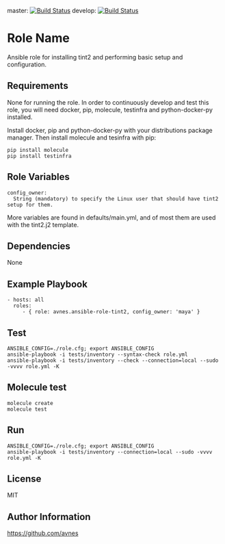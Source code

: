 master: [![Build Status](https://travis-ci.org/avnes/ansible-role-tint2.png?branch=master)](https://travis-ci.org/avnes/ansible-role-tint2) develop: [![Build Status](https://travis-ci.org/avnes/ansible-role-tint2.png?branch=develop)](https://travis-ci.org/avnes/ansible-role-tint2)

# Role Name

Ansible role for installing tint2 and performing basic setup and configuration.

## Requirements

None for running the role. In order to continuously develop and test this role, you will need docker, pip, molecule, testinfra and python-docker-py installed.

Install docker, pip and python-docker-py with your distributions package manager. Then install molecule and tesinfra with pip:

```
pip install molecule
pip install testinfra
```

## Role Variables

```
config_owner:
  String (mandatory) to specify the Linux user that should have tint2 setup for them.
```

More variables are found in defaults/main.yml, and of most them are used with the tint2.j2 template.

## Dependencies

None

## Example Playbook

```
- hosts: all
  roles:
     - { role: avnes.ansible-role-tint2, config_owner: 'maya' }
```

## Test

```
ANSIBLE_CONFIG=./role.cfg; export ANSIBLE_CONFIG
ansible-playbook -i tests/inventory --syntax-check role.yml
ansible-playbook -i tests/inventory --check --connection=local --sudo -vvvv role.yml -K
```

## Molecule test

```
molecule create
molecule test
```

## Run

```
ANSIBLE_CONFIG=./role.cfg; export ANSIBLE_CONFIG
ansible-playbook -i tests/inventory --connection=local --sudo -vvvv role.yml -K
```

## License

MIT

## Author Information

<https://github.com/avnes>
